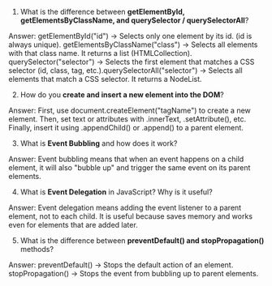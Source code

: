 1. What is the difference between **getElementById, getElementsByClassName, and querySelector / querySelectorAll**?

Answer:
getElementById("id") -> Selects only one element by its id. (id is always unique).
getElementsByClassName("class") -> Selects all elements with that class name. It returns a list (HTMLCollection).
querySelector("selector") -> Selects the first element that matches a CSS selector (id, class, tag, etc.).querySelectorAll("selector") -> Selects all elements that match a CSS selector. It returns a NodeList.


2. How do you **create and insert a new element into the DOM**?

Answer:
First, use document.createElement("tagName") to create a new element.
Then, set text or attributes with .innerText, .setAttribute(), etc.
Finally, insert it using .appendChild() or .append() to a parent element.

3. What is **Event Bubbling** and how does it work?

Answer:
Event bubbling means that when an event happens on a child element, it will also "bubble up" and trigger the same event on its parent elements.

4. What is **Event Delegation** in JavaScript? Why is it useful?

Answer:
Event delegation means adding the event listener to a parent element, not to each child.
It is useful because saves memory and works even for elements that are added later.


5. What is the difference between **preventDefault() and stopPropagation()** methods?

Answer:
preventDefault() -> Stops the default action of an element.
stopPropagation() -> Stops the event from bubbling up to parent elements.